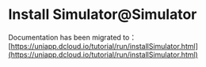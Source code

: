 # Install Simulator@Simulator

Documentation has been migrated to：[https://uniapp.dcloud.io/tutorial/run/installSimulator.html](https://uniapp.dcloud.io/tutorial/run/installSimulator.html)